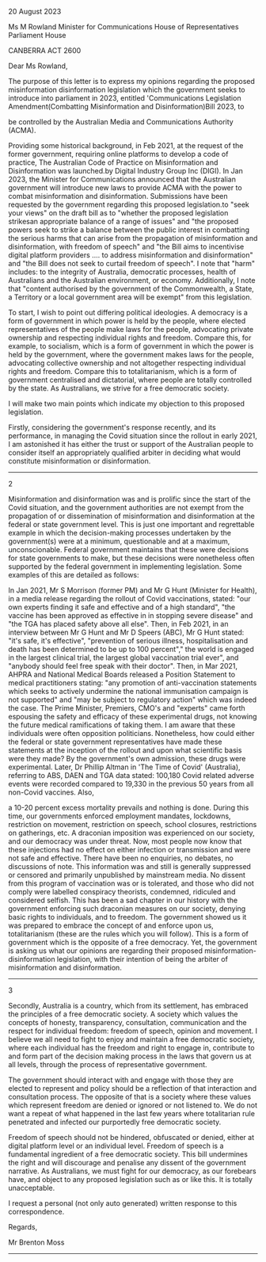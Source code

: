 20 August 2023

Ms M Rowland
Minister for Communications
House of Representatives
Parliament House

CANBERRA ACT 2600

Dear Ms Rowland,

The purpose of this letter is to express my opinions regarding the proposed misinformation­
disinformation legislation which the government seeks to introduce into parliament in 2023, entitled
'Communications Legislation Amendment(Combatting Misinformation and Disinformation)Bill 2023, to

be controlled by the Australian Media and Communications Authority (ACMA).

Providing some historical background, in Feb 2021, at the request of the former government, requiring
online platforms to develop a code of practice, The Australian Code of Practice on Misinformation and
Disinformation was launched.by Digital Industry Group Inc (DIGI). In Jan 2023, the Minister for
Communications announced that the Australian government will introduce new laws to provide ACMA
with the power to combat misinformation and disinformation. Submissions have been requested by
the government regarding this proposed legislation.to "seek your views" on the draft bill as to
"whether the proposed legislation strikesan appropriate balance of a range of issues" and "the
proposed powers seek to strike a balance between the public interest in combatting the serious harms
that can arise from the propagation of misinformation and disinformation, with freedom of speech"
and "the Bill aims to incentivise digital platform providers .... to address misinformation and
disinformation" and "the Bill does not seek to curtail freedom of speech". I note that "harm" includes:
to the integrity of Australia, democratic processes, health of Australians and the Australian
environment, or economy. Additionally, I note that "content authorised by the government of the
Commonwealth, a State, a Territory or a local government area will be exempt" from this legislation.

To start, I wish to point out differing political ideologies. A democracy is a form of government in
which power is held by the people, where elected representatives of the people make laws for the
people, advocating private ownership and respecting individual rights and freedom. Compare this, for
example, to socialism, which is a form of government in which the power is held by the government,
where the government makes laws for the people, advocating collective ownership and not altogether
respecting individual rights and freedom. Compare this to totalitarianism, which is a form of
government centralised and dictatorial, where people are totally controlled by the state. As
Australians, we strive for a free democratic society.

I will make two main points which indicate my objection to this proposed legislation.

Firstly, considering the government's response recently, and its performance, in managing the Covid
situation since the rollout in early 2021, I am astonished it has either the trust or support of the
Australian people to consider itself an appropriately qualified arbiter in deciding what would
constitute misinformation or disinformation.


-----

2

Misinformation and disinformation was and is prolific since the start of the Covid situation, and the
government authorities are not exempt from the propagation of or dissemination of misinformation
and disinformation at the federal or state government level.
This is just one important and regrettable example in which the decision-making processes undertaken
by the government(s) were at a minimum, questionable and at a maximum, unconscionable. Federal
government maintains that these were decisions for state governments to make, but these decisions
were nonetheless often supported by the federal government in implementing legislation. Some
examples of this are detailed as follows:

In Jan 2021, Mr S Morrison (former PM) and Mr G Hunt (Minister for Health), in a media release
regarding the rollout of Covid vaccinations, stated: "our own experts finding it safe and effective and
of a high standard", "the vaccine has been approved as effective in in stopping severe disease" and
"the TGA has placed safety above all else". Then, in Feb 2021, in an interview between Mr G Hunt and
Mr D Speers (ABC), Mr G Hunt stated: "it's safe, it's effective", "prevention of serious illness,
hospitalisation and death has been determined to be up to 100 percent"," the world is engaged in the
largest clinical trial, the largest global vaccination trial ever", and "anybody should feel free speak with
their doctor". Then, in Mar 2021, AHPRA and National Medical Boards released a Position Statement
to medical practitioners stating: "any promotion of anti-vaccination statements which seeks to
actively undermine the national immunisation campaign is not supported" and "may be subject to
regulatory action" which was indeed the case. The Prime Minister, Premiers, CMO's and "experts"
came forth espousing the safety and efficacy of these experimental drugs, not knowing the future
medical ramifications of taking them. I am aware that these individuals were often opposition
politicians. Nonetheless, how could either the federal or state government representatives have made
these statements at the inception of the rollout and upon what scientific basis were they made? By
the government's own admission, these drugs were experimental. Later, Dr Phillip Altman in 'The Time
of Covid' (Australia), referring to ABS, DAEN and TGA data stated: 100,180 Covid related adverse
events were recorded compared to 19,330 in the previous 50 years from all non-Covid vaccines. Also,

a 10-20 percent excess mortality prevails and nothing is done. During this time, our governments
enforced employment mandates, lockdowns, restriction on movement, restriction on speech, school
closures, restrictions on gatherings, etc. A draconian imposition was experienced on our society, and
our democracy was under threat. Now, most people now know that these injections had no effect on
either infection or transmission and were not safe and effective. There have been no enquiries, no
debates, no discussions of note. This information was and still is generally suppressed or censored and
primarily unpublished by mainstream media. No dissent from this program of vaccination was or is
tolerated, and those who did not comply were labelled conspiracy theorists, condemned, ridiculed and
considered selfish. This has been a sad chapter in our history with the government enforcing such
draconian measures on our society, denying basic rights to individuals, and to freedom. The
government showed us it was prepared to embrace the concept of and enforce upon us,
totalitarianism (these are the rules which you will follow). This is a form of government which is the
opposite of a free democracy. Yet, the government is asking us what our opinions are regarding their
proposed misinformation-disinformation legislation, with their intention of being the arbiter of
misinformation and disinformation.


-----

3

Secondly, Australia is a country, which from its settlement, has embraced the principles of a free
democratic society. A society which values the concepts of honesty, transparency, consultation,
communication and the respect for individual freedom: freedom of speech, opinion and movement. I
believe we all need to fight to enjoy and maintain a free democratic society, where each individual has
the freedom and right to engage in, contribute to and form part of the decision making process in the
laws that govern us at all levels, through the process of representative government.

The government should interact with and engage with those they are elected to represent and policy
should be a reflection of that interaction and consultation process. The opposite of that is a society
where these values which represent freedom are denied or ignored or not listened to. We do not
want a repeat of what happened in the last few years where totalitarian rule penetrated and infected
our purportedly free democratic society.

Freedom of speech should not be hindered, obfuscated or denied, either at digital platform level or an
individual level. Freedom of speech is a fundamental ingredient of a free democratic society. This bill
undermines the right and will discourage and penalise any dissent of the government narrative. As
Australians, we must fight for our democracy, as our forebears have, and object to any proposed
legislation such as or like this. It is totally unacceptable.

I request a personal (not only auto generated) written response to this correspondence.

Regards,

Mr Brenton Moss


-----

